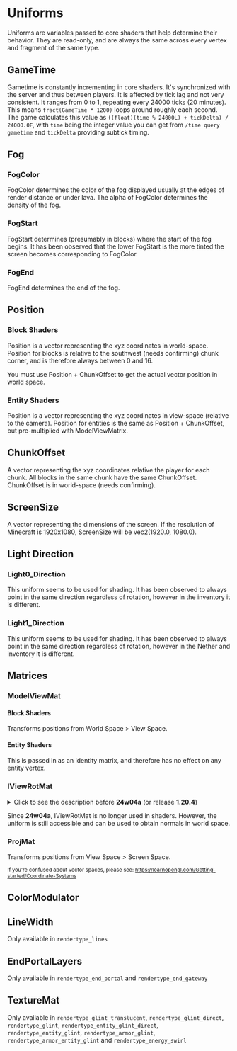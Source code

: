 # Uniforms
Uniforms are variables passed to core shaders that help determine their behavior. They are read-only, and are always the same across every vertex and fragment of the same type.

## GameTime
Gametime is constantly incrementing in core shaders. It's synchronized with the server and thus between players. It is affected by tick lag and not very consistent. It ranges from 0 to 1, repeating every 24000 ticks (20 minutes). This means `fract(GameTime * 1200)` loops around roughly each second.
The game calculates this value as `((float)(time % 24000L) + tickDelta) / 24000.0F`, with `time` being the integer value you can get from `/time query gametime` and `tickDelta` providing subtick timing.

## Fog
### FogColor
FogColor determines the color of the fog displayed usually at the edges of render distance or under lava. The alpha of FogColor determines the density of the fog.

### FogStart
FogStart determines (presumably in blocks) where the start of the fog begins. It has been observed that the lower FogStart is the more tinted the screen becomes corresponding to FogColor.

### FogEnd
FogEnd determines the end of the fog.

## Position
### Block Shaders
Position is a vector representing the xyz coordinates in world-space. Position for blocks is relative to the southwest (needs confirming) chunk corner, and is therefore always between 0 and 16.  

You must use Position + ChunkOffset to get the actual vector position in world space.

### Entity Shaders
Position is a vector representing the xyz coordinates in view-space (relative to the camera). Position for entities is the same as Position + ChunkOffset, but pre-multiplied with ModelViewMatrix.

## ChunkOffset
A vector representing the xyz coordinates relative the player for each chunk. All blocks in the same chunk have the same ChunkOffset. ChunkOffset is in world-space (needs confirming).

## ScreenSize
A vector representing the dimensions of the screen. If the resolution of Minecraft is 1920x1080, ScreenSize will be vec2(1920.0, 1080.0).

## Light Direction
### Light0_Direction
This uniform seems to be used for shading. It has been observed to always point in the same direction regardless of rotation, however in the inventory it is different.

### Light1_Direction
This uniform seems to be used for shading. It has been observed to always point in the same direction regardless of rotation, however in the Nether and inventory it is different.

## Matrices

### ModelViewMat
#### Block Shaders
Transforms positions from World Space > View Space.

#### Entity Shaders
This is passed in as an identity matrix, and therefore has no effect on any entity vertex.

### IViewRotMat
<details>
  <summary>Click to see the description before <b>24w04a</b> (or release <b>1.20.4</b>)</summary>

  Transforms positions from View Space > World Space. This is the inverse to ModelViewMat, but is not passed in as an identity matrix for either shader type. If you would like entity coordinates in world space, you must use IViewRotMat * Position. (Note that a transpose is the same as inverse for a rotation matrix, so you can also use IViewRotMat to go from World Space > View Space by using left-multiplication).
</details>

Since <b>24w04a</b>, IViewRotMat is no longer used in shaders. However, the uniform is still accessible and can be used to obtain normals in world space.

### ProjMat
Transforms positions from View Space > Screen Space.  

<sub>If you're confused about vector spaces, please see: https://learnopengl.com/Getting-started/Coordinate-Systems</sub>

## ColorModulator

## LineWidth
Only available in `rendertype_lines`

## EndPortalLayers
Only available in `rendertype_end_portal` and `rendertype_end_gateway`

## TextureMat
Only available in `rendertype_glint_translucent`, `rendertype_glint_direct`, `rendertype_glint`, `rendertype_entity_glint_direct`, `rendertype_entity_glint`, `rendertype_armor_glint`, `rendertype_armor_entity_glint` and `rendertype_energy_swirl`

